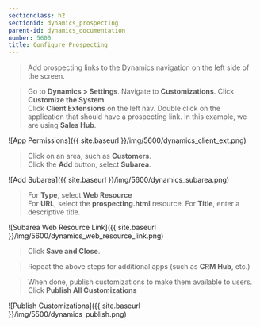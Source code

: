 ```yaml
---
sectionclass: h2
sectionid: dynamics_prospecting
parent-id: dynamics_documentation
number: 5600
title: Configure Prospecting
---
```

> Add prospecting links to the Dynamics navigation on the left side of the screen.

> Go to **Dynamics > Settings**. Navigate to **Customizations**. Click **Customize the System**.    
> Click **Client Extensions** on the left nav.
> Double click on the application that should have a prospecting link. In this example, we are using **Sales Hub**.

![App Permissions]({{ site.baseurl }}/img/5600/dynamics_client_ext.png)

> Click on an area, such as **Customers**.  
> Click the **Add** button, select **Subarea**.    

![Add Subarea]({{ site.baseurl }}/img/5600/dynamics_subarea.png)

> For **Type**, select **Web Resource**  
> For **URL**, select the **prospecting.html** resource.
> For **Title**, enter a descriptive title.    

![Subarea Web Resource Link]({{ site.baseurl }}/img/5600/dynamics_web_resource_link.png)

> Click **Save and Close**.    

> Repeat the above steps for additional apps (such as **CRM Hub**, etc.)

> When done, publish customizations to make them available to users.
> Click **Publish All Customizations**

![Publish Customizations]({{ site.baseurl }}/img/5500/dynamics_publish.png)

